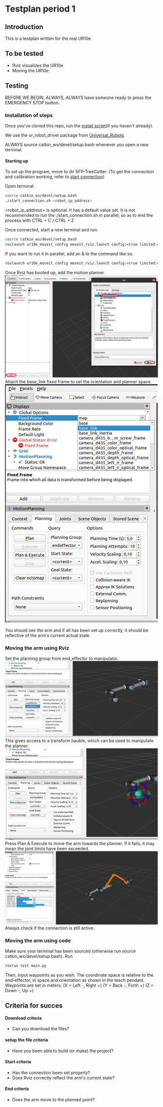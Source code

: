 
# Testplan period 1

## Introduction
This is a testplan written for the real UR10e

## To be tested
- Rviz visualizes the UR10e
- Moving the UR10e

## Testing
BEFORE WE BEGIN, ALWAYS, ALWAYS have someone ready to press the EMERGENCY STOP button.

### Installation of steps
Once you've cloned this repo, run the [install script](https://github.com/SmartFarmingPerenMinor/SFP-TreeCutter/master/install.sh)(if you haven't already).

We use the ur_robot_driver package from [Universal_Robots](https://github.com/UniversalRobots/Universal_Robots_ROS_Driver/tree/master/ur_robot_driver).

ALWAYS source catkin_ws/devel/setup.bash whenever you open a new terminal.

#### Starting up

To set up the program, move to dir SFP-TreeCutter:
(To get the connection and calibration working, refer to [start connection](https://github.com/SmartFarmingPerenMinor/SFP-TreeCutter/tree/master/Documentation/start_connection.md))

Open terminal:
```bash
source catkin_ws/devel/setup.bash
./start_connection.sh <robot_ip_address> 

```
<robot_ip_address> is optional. It has a default value set.
It is not recommended to run the ./start_connection.sh in parallel, so as to end the process with CTRL + C / CTRL + Z

Once connected, start a new terminal and run:
```bash
source catkin_ws/devel/setup.bash
roslaunch ur10e_moveit_config moveit_rviz.launch config:=true limited:=true

```
If you want to run it in parallel, add an & to the command like so.
```bash
roslaunch ur10e_moveit_config moveit_rviz.launch config:=true limited:=true &
```
Once Rviz has booted up, add the motion planner.
![add_robot](./Images/add_robot.png)
Attach the base_link fixed frame to set the orientation and planner space.
![fix_frame](./Images/fix_frame.png)

You should see the arm and if all has been set up correctly, it should be reflective of the arm's current actual state.

### Moving the arm using Rviz

Set the planning group from end_effector to manipulator.
![change_planning](./Images/change_planning.png)
This gives access to a transform bauble, which can be used to manipulate the planner.
![show_bauble](./Images/show_bauble.png)
Press Plan & Execute to move the arm towards the planner.
If it fails, it may mean the joint limits have been exceeded.
![planner_limits](./Images/planner_limits.png)
Always check if the connection is still active.

### Moving the arm using code

Make sure your terminal has been sourced (otherwise run source catkin_ws/devel/setup.bash).
Run 

```bash
rosrun test main.py
```
Then, input waypoints as you wish. The coordinate space is relative to the end-effector, in space and orientation as shown in the teach pendant.
Waypoints are set in meters.
(X = Left -, Right +)
(Y = Back -, Forth +)
(Z = Down -, Up +)


## Criteria for succes
#### Download criteria
- Can you download the files?

#### setup the file criteria
- Have you been able to build (or make) the project?

#### Start criteria
- Has the connection been set properly?
- Does Rviz correctly reflect the arm's current state?

#### End criteria
- Does the arm move to the planned point?
